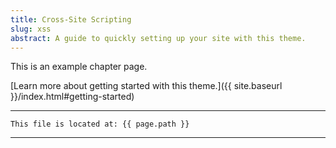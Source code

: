 ```yaml
---
title: Cross-Site Scripting
slug: xss
abstract: A guide to quickly setting up your site with this theme.
---
```


This is an example chapter page.

[Learn more about getting started with this theme.]({{ site.baseurl }}/index.html#getting-started)

---
```
This file is located at: {{ page.path }}
```
---
    

